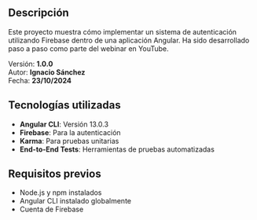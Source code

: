 ## Descripción
Este proyecto muestra cómo implementar un sistema de autenticación utilizando Firebase dentro de una aplicación Angular. Ha sido desarrollado paso a paso como parte del webinar en YouTube.

Versión: **1.0.0**  
Autor: **Ignacio Sánchez**  
Fecha: **23/10/2024**

## Tecnologías utilizadas
- **Angular CLI**: Versión 13.0.3
- **Firebase**: Para la autenticación
- **Karma**: Para pruebas unitarias
- **End-to-End Tests**: Herramientas de pruebas automatizadas

## Requisitos previos
- Node.js y npm instalados
- Angular CLI instalado globalmente
- Cuenta de Firebase

